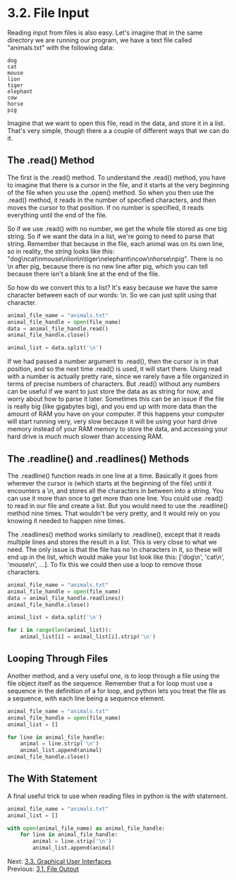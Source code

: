 # 3.2. File Input

Reading input from files is also easy.  Let's imagine that in the same directory we are running our program, we have a 
text file called "animals.txt" with the following data:

```text
dog
cat
mouse
lion
tiger
elephant
cow
horse
pig
```

Imagine that we want to open this file, read in the data, and store it in a list. That's very simple, though there a 
a couple of different ways that we can do it.

## The .read() Method

The first is the .read() method. To understand the .read() method, you have to imagine that there is a cursor in the 
file, and it starts at the very beginning of the file when you use the .open() method. So when you then use the .read()
method, it reads in the number of specified characters, and then moves the cursor to that position. If no number is 
specified, it reads everything until the end of the file. 

So if we use .read() with no number, we get the whole file stored as one big string. So if we want the data in a list, 
we're going to need to parse that string. Remember that because in the file, each animal was on its own line, so in 
reality, the string looks like this: "dog\ncat\nmouse\nlion\n\tiger\nelephant\ncow\nhorse\npig". There is no \n after 
pig, because there is no new line after pig, which you can tell because there isn't a blank line at the end of the file. 

So how do we convert this to a list? It's easy because we have the same character between each of our words: \n. 
So we can just split using that character.

```python
animal_file_name = "animals.txt"
animal_file_handle = open(file_name)
data = animal_file_handle.read()
animal_file_handle.close()

animal_list = data.split('\n')
```

If we had passed a number argument to .read(), then the cursor is in that position, and so the next time .read() is 
used, it will start there. Using read with a number is actually pretty rare, since we rarely have a file organized
in terms of precise numbers of characters. But .read() without any numbers can be useful if we want to just store the 
data as as string for now, and worry about how to parse it later. Sometimes this can be an issue if the file is really 
big (like gigabytes big), and you end up with more data than the amount of RAM you have on your computer. If this 
happens your computer will start running very, very slow because it will be using your hard drive memory instead of your
RAM memory to store the data, and accessing your hard drive is much much slower than accessing RAM. 

## The .readline() and .readlines() Methods

The .readline() function reads in one line at a time. Basically it goes from wherever the cursor is (which starts at the
beginning of the file) until it encounters a \n, and stores all the characters in between into a string. You can use it
more than once to get more than one line. You could use .read() to read in our file and create a list. But you would 
need to use the .readline() method nine times. That wouldn't be very pretty, and it would rely on you knowing it needed
to happen nine times.

The .readlines() method works similarly to .readline(), except that it reads multiple lines and stores the result in a 
list. This is very close to what we need. The only issue is that the file has no \n characters in it, so these will end
up in the list, which would make your list look like this: ['dog\n', 'cat\n', 'mouse\n', ...]. To fix this we could
then use a loop to remove those characters.

```python
animal_file_name = "animals.txt"
animal_file_handle = open(file_name)
data = animal_file_handle.readlines()
animal_file_handle.close()

animal_list = data.split('\n')

for i in range(len(animal_list)):
    animal_list[i] = animal_list[i].strip('\n')

```

## Looping Through Files

Another method, and a very useful one, is to loop through a file using the file object itself as the sequence. 
Remember that a for loop must use a sequence in the definition of a for loop, and python lets you treat the file as a 
sequence, with each line being a sequence element.

```python
animal_file_name = "animals.txt"
animal_file_handle = open(file_name)
animal_list = []

for line in animal_file_handle:
    animal = line.strip('\n')
    animal_list.append(animal)
animal_file_handle.close()
```

## The With Statement

A final useful trick to use when reading files in python is the *with* statement.

```python
animal_file_name = "animals.txt"
animal_list = []

with open(animal_file_name) as animal_file_handle:
    for line in animal_file_handle:
        animal = line.strip('\n')
        animal_list.append(animal)
```

Next: [3.3. Graphical User Interfaces](3.3.%20Graphical%20User%20Interfaces.md)<br>
Previous: [3,1. File Output](3.1.%20File%20Output.md)